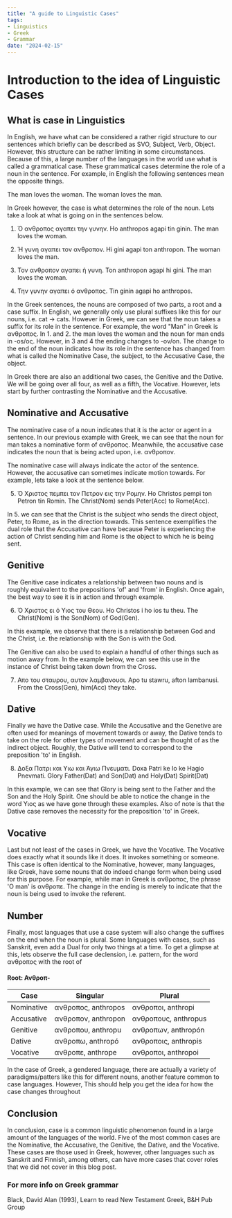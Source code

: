 ```yaml
---
title: "A guide to Linguistic Cases"
tags:
- Linguistics
- Greek
- Grammar
date: "2024-02-15"
---
```


# Introduction to the idea of Linguistic Cases

## What is case in Linguistics 

In English, we have what can be considered a rather rigid structure to our sentences which briefly can be described as SVO, Subject, Verb, Object. However, this structure can be rather limiting in some circumstances. Because of this, a large number of the languages in the world use what is called a grammatical case. These grammatical cases determine the role of a noun in the sentence. For example, in English the following sentences mean the opposite things. 

The man loves the woman.
The woman loves the man. 

In Greek however, the case is what determines the role of the noun. Lets take a look at what is going on in the sentences below.  

1. Ό ανθροπος αγαπει την γυνην. 
   Ho anthropos agapi tin ginin. 
   The man loves the woman.
   
2. Ή γυνη αγαπει τον ανθροπον. 
   Hi gini agapi ton anthropon.
   The woman loves the man. 

3. Τον ανθροπον αγαπει ή γυνη.
   Ton anthropon agapi hi gini. 
   The man loves the woman. 
   
4. Την γυνην αγαπει ό ανθροπος. 
   Tin ginin agapi ho anthropos. 

In the Greek sentences, the nouns are composed of two parts, a root and a case suffix. In English, we generally only use plural suffixes like this for our nouns, i.e. cat -> cats. However in Greek, we can see that the noun takes a suffix for its role in the sentence. For example, the word "Man" in Greek is ανθροπος. In 1. and 2. the man loves the woman and the noun for man ends in -os/ος. However, in 3 and 4 the ending changes to -ον/on. The change to the end of the noun indicates how its role in the sentence has changed from what is called the Nominative Case, the subject, to the Accusative Case, the object. 

In Greek there are also an additional two cases, the Genitive and the Dative. We will be going over all four, as well as a fifth, the Vocative. However, lets start by further contrasting the Nominative and the Accusative. 

## Nominative and Accusative 

The nominative case of a noun indicates that it is the actor or agent in a sentence. In our previous example with Greek, we can see that the noun for man takes a nominative form of ανθροπος. Meanwhile, the accusative case indicates the noun that is being acted upon, i.e. ανθροπον. 

The nominative case will always indicate the actor of the sentence. However, the accusative can sometimes indicate motion towards. For example, lets take a look at the sentence below. 

5. Ό Χριστος πεμπει τον Πετρον εις την Ρομην. 
   Ho Christos pempi ton Petron tin Romin. 
   The Christ(Nom) sends Peter(Acc) to Rome(Acc). 

In 5. we can see that the Christ is the subject who sends the direct object, Peter, to Rome, as in the direction towards. This sentence exemplifies the dual role that the Accusative can have because Peter is experiencing the action of Christ sending him and Rome is the object to which he is being sent. 

## Genitive 

The Genitive case indicates a relationship between two nouns and is roughly equivalent to the prepositions 'of' and 'from' in English. Once again, the best way to see it is in action and through example. 

6. Ό Χριστος ει ό Υιος του Θεου. 
   Ho Christos i ho ios tu theu. 
   The Christ(Νom) is the Son(Νοm) of God(Gen). 
   
In this example, we observe that there is a relationship between God and the Christ, i.e. the relationship with the Son is with the God. 

The Genitive can also be used to explain a handful of other things such as motion away from. In the example below, we can see this use in the instance of Christ being taken down from the Cross. 

7. Απο του σταυρου, αυτον λαμβανουσι. 
   Apo tu stawru, afton lambanusi. 
   From the Cross(Gen), him(Acc) they take. 
   
## Dative 

Finally we have the Dative case. While the Accusative and the Genetive are often used for meanings of movement towards or away, the Dative tends to take on the role for other types of movement and can be thought of as the indirect object. Roughly, the Dative will tend to correspond to the preposition 'to' in English. 

8. Δοξα Πατρι και Υιω και Άγιω Πνευματι. 
   Doxa Patri ke Io ke Hagio Pnevmati.
   Glory Father(Dat) and Son(Dat) and Holy(Dat) Spirit(Dat)
   
In this example, we can see that Glory is being sent to the Father and the Son and the Holy Spirit. One should be able to notice the change in the word Υιος as we have gone through these examples. Also of note is that the Dative case removes the necessity for the preposition 'to' in Greek. 

## Vocative 

Last but not least of the cases in Greek, we have the Vocative. The Vocative does exactly what it sounds like it does. It invokes something or someone. This case is often identical to the Nominative, however, many languages, like Greek, have some nouns that do indeed change form when being used for this purpose. For example, while man in Greek is ανθροπος, the phrase 'O man' is ανθροπε. The change in the ending is merely to indicate that the noun is being used to invoke the referent. 

## Number 

Finally, most languages that use a case system will also change the suffixes on the end when the noun is plural. Some languages with cases, such as Sanskrit, even add a Dual for only two things at a time. To get a glimpse at this, lets observe the full case declension, i.e. pattern, for the word ανθροπος with the root of 

#### Root: Ανθροπ-

| Case | Singular | Plural |
| -------- | -------- | -------- |
| Nominative | ανθροπος, anthropos | ανθροποι, anthropi | 
| Accusative | ανθροπον, anthropon | ανθροπους, anthropus | 
| Genitive | ανθροπου, anthropu | ανθροπων, anthropón |
| Dative | ανθροπω, anthropó | ανθροποις, anthropis | 
| Vocative | ανθροπε, anthrope | ανθροποι, anthropoi |

In the case of Greek, a gendered language, there are actually a variety of paradigms/patters like this for different nouns, another feature common to case languages. However, This should help you get the idea for how the case changes throughout

## Conclusion 

In conclusion, case is a common linguistic phenomenon found in a large amount of the languages of the world. Five of the most common cases are the Nominative, the Accusative, the Genitive, the Dative, and the Vocative. These cases are those used in Greek, however, other languages such as Sanskrit and Finnish, among others, can have more cases that cover roles that we did not cover in this blog post. 

### For more info on Greek grammar 
Black, David Alan (1993), Learn to read New Testament Greek, B&H Pub Group
